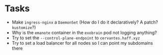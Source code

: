 # Tasks
* Make `ingress-nginx` a `DaemonSet` (How do I do it declaratively? A patch? `kustomize`?)
* Why is the `emanote` container in the `exobrain` pod not logging anything?
* Try to set the `--control-plane-endpoint` to `cervantes.haff.xyz`
* Try to set a load balancer for all nodes so I can point my subdomains there
